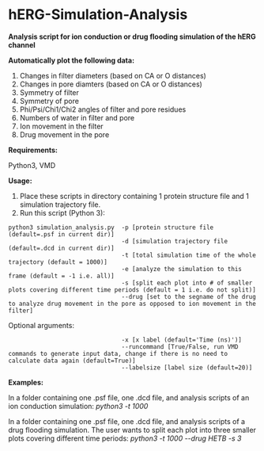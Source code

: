 # hERG-Simulation-Analysis

**Analysis script for ion conduction or drug flooding simulation of the hERG channel**

**Automatically plot the following data:**
1. Changes in filter diameters (based on CA or O distances)
2. Changes in pore diamters (based on CA or O distances)
3. Symmetry of filter
4. Symmetry of pore
5. Phi/Psi/Chi1/Chi2 angles of filter and pore residues
6. Numbers of water in filter and pore
7. Ion movement in the filter
8. Drug movement in the pore

**Requirements:**

Python3, VMD

**Usage:**
1. Place these scripts in directory containing 1 protein structure file and 1 simulation trajectory file.
2. Run this script (Python 3):
  ```
  python3 simulation_analysis.py  -p [protein structure file (default=.psf in current dir)]
                                  -d [simulation trajectory file (default=.dcd in current dir)]
                                  -t [total simulation time of the whole trajectory (default = 1000)]
                                  -e [analyze the simulation to this frame (default = -1 i.e. all)]
                                  -s [split each plot into # of smaller plots covering different time periods (default = 1 i.e. do not split)]
                                  --drug [set to the segname of the drug to analyze drug movement in the pore as opposed to ion movement in the filter]
  ```
  Optional arguments:
  ```
                                  -x [x label (default='Time (ns)')]
                                  --runcommand [True/False, run VMD commands to generate input data, change if there is no need to calculate data again (default=True)]
                                  --labelsize [label size (default=20)]
  ```

**Examples:**

In a folder containing one .psf file, one .dcd file, and analysis scripts of an ion conduction simulation: _python3 -t 1000_

In a folder containing one .psf file, one .dcd file, and analysis scripts of a drug flooding simulation. The user wants to split each plot into three smaller plots covering different time periods: _python3 -t 1000 --drug HETB -s 3_
